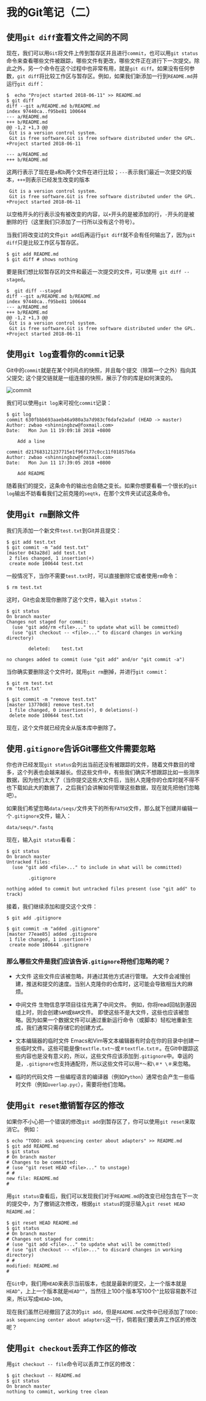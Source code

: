# 我的Git笔记（二）

## 使用`git diff`查看文件之间的不同

现在，我们可以用`Git`将文件上传到暂存区并且进行`commit`，也可以用`git status`命令来查看哪些文件被跟踪，哪些文件有更改，哪些文件正在进行下一次提交。除此之外，另一个命令在这个过程中也非常有用，就是`git diff`。如果没有任何参数，`git diff`将比较工作区与暂存区。例如，如果我们新添加一行到`README.md`并运行`git diff`：

```
$  echo "Project started 2018-06-11" >> README.md
$ git diff
diff --git a/README.md b/README.md
index 97440ca..f95be81 100644
--- a/README.md
+++ b/README.md
@@ -1,2 +1,3 @@
 Git is a version control system.
 Git is free software.Git is free software distributed under the GPL.
+Project started 2018-06-11
```

```
--- a/README.md
+++ b/README.md
```

这两行表示了现在是`a`和`b`两个文件在进行比较；`---`表示我们最近一次提交的版本，`+++`则表示已经发生改变的版本

```
 Git is a version control system.
 Git is free software.Git is free software distributed under the GPL.
+Project started 2018-06-11
```

以空格开头的行表示没有被改变的内容，以`+`开头的是被添加的行，`-`开头的是被删除的行（这里我们只添加了一行所以没有这个符号）。

当我们将改变过的文件`git add`后再运行`git diff`就不会有任何输出了，因为`git diff`只是比较工作区与暂存区。

```
$ git add README.md
$ git diff # shows nothing
```

要是我们想比较暂存区的文件和最近一次提交的文件，可以使用` git diff --staged`。

```
$  git diff --staged
diff --git a/README.md b/README.md
index 97440ca..f95be81 100644
--- a/README.md
+++ b/README.md
@@ -1,2 +1,3 @@
 Git is a version control system.
 Git is free software.Git is free software distributed under the GPL.
+Project started 2018-06-11
```

## 使用`git log`查看你的`commit`记录

Git中的`commit`就是在某个时间点的快照，并且每个提交（除第一个之外）指向其父提交; 这个提交链就是一组连接的快照，展示了你的库是如何演变的。

![commit](http://oo3g995ih.bkt.clouddn.com/blog/180611/6Fj0b23j1j.png?imageslim)

我们可以使用`git log`来可视化`commit`记录：

```
$ git log
commit 630fbbb693aaeb46a980a3a7d983cf6dafe2adaf (HEAD -> master)
Author: zwbao <shinningbzw@foxmail.com>
Date:   Mon Jun 11 19:09:18 2018 +0800

    Add a line

commit d217683121237715e1f96f177c0cc11f01857b6a
Author: zwbao <shinningbzw@foxmail.com>
Date:   Mon Jun 11 17:39:05 2018 +0800

    Add README

```

随着我们的提交，这条命令的输出也会随之变长。如果你想要看看一个很长的`git log`输出不妨看看我们之前克隆的`seqtk`，在那个文件夹试试这条命令。

## 使用`git rm`删除文件

我们先添加一个新文件`test.txt`到Git并且提交：

```
$ git add test.txt
$ git commit -m "add test.txt"
[master 043a28d] add test.txt
 2 files changed, 1 insertion(+)
 create mode 100644 test.txt
```

一般情况下，当你不需要`test.txt`时，可以直接删除它或者使用`rm`命令：

```
$ rm test.txt
```

这时，Git也会发现你删除了这个文件，输入`git status`：

```
$ git status
On branch master
Changes not staged for commit:
  (use "git add/rm <file>..." to update what will be committed)
  (use "git checkout -- <file>..." to discard changes in working directory)

        deleted:    test.txt

no changes added to commit (use "git add" and/or "git commit -a")
```

当你确实要删除这个文件时，就用`git rm`删掉，并进行`git commit`：

```
$ git rm test.txt
rm 'test.txt'

$ git commit -m "remove test.txt"
[master 13770d8] remove test.txt
 1 file changed, 0 insertions(+), 0 deletions(-)
 delete mode 100644 test.txt

```

现在，这个文件就已经完全从版本库中删除了。

## 使用`.gitignore`告诉Git哪些文件需要忽略

你也许已经发现`git status`会列出当前还没有被跟踪的文件，随着文件数目的增多，这个列表也会越来越长。但这些文件中，有些我们确实不想跟踪比如一些测序数据，因为他们太大了（当你提交这些大文件后，当别人克隆你的仓库时就不得不也下载如此大的数据了，之后我们会讲解如何管理这些数据，现在就先把他们忽略吧）。

如果我们希望忽略`data/seqs/`文件夹下的所有`FATSQ`文件，那么就下创建并编辑一个`.gitignore`文件，输入：

```
data/seqs/*.fastq
```

现在，输入`git status`看看：

```
$ git status
On branch master
Untracked files:
  (use "git add <file>..." to include in what will be committed)

        .gitignore

nothing added to commit but untracked files present (use "git add" to track)
```

接着，我们继续添加和提交这个文件：

```
$ git add .gitignore

$ git commit -m "added .gitignore"
[master 77eae85] added .gitignore
 1 file changed, 1 insertion(+)
 create mode 100644 .gitignore
```

### 那么哪些文件是我们应该告诉`.gitignore`将他们忽略的呢？

- 大文件
这些文件应该被忽略，并通过其他方式进行管理。 大文件会减慢创建，推送和提交的速度。当别人克隆你的仓库时，这可能会导致相当大的麻烦。

- 中间文件
生物信息学项目往往充满了中间文件。 例如，你将read回帖到基因组上时，则会创建`SAM`或`BAM`文件。 即使这些不是大文件，这些也应该被忽略。因为如果一个数据文件可以通过重新运行命令（或脚本）轻松地重新生成，我们通常只需存储它的创建方式。 

- 文本编辑器的临时文件
Emacs和Vim等文本编辑器有时会在你的目录中创建一些临时文件。这些可能是像`textfle.txt〜`或`＃textfle.txt＃`。在Git中跟踪这些内容也是没有意义的，所以，这些文件应该添加到`.gitignore`中。幸运的是，`.gitignore`也支持通配符，所以这些文件可以用`*〜`和`\＃* \＃`来忽略。

- 临时的代码文件
一些编程语言的编译器（例如`Python`）通常也会产生一些临时文件（例如`overlap.pyc`），需要将他们忽略。

## 使用`git reset`撤销暂存区的修改

如果你不小心把一个错误的修改`git add`到暂存区了，你可以使用`git reset`来取消它。 例如：

```
$ echo "TODO: ask sequencing center about adapters" >> README.md
$ git add README.md
$ git status
# On branch master
# Changes to be committed:
# (use "git reset HEAD <file>..." to unstage)
# #
new file: README.md
#
```

用`git status`查看后，我们可以发现我们对于`README.md`的改变已经包含在下一次的提交中，为了撤销这次修改，根据`git status`的提示输入`git reset HEAD README.md`：

```
$ git reset HEAD README.md
$ git status
# On branch master
# Changes not staged for commit:
# (use "git add <file>..." to update what will be committed)
# (use "git checkout -- <file>..." to discard changes in working
directory)
# #
modified: README.md
#
```


在`Git`中，我们用`HEAD`来表示当前版本，也就是最新的提交，上一个版本就是`HEAD^`，上上一个版本就是`HEAD^^`，当然往上100个版本写100个`^`比较容易数不过来，所以写成`HEAD~100`。

现在我们虽然已经撤回了这次的`git add`，但是`README.md`文件中已经添加了`TODO: ask sequencing center about adapters`这一行，倘若我们要丢弃工作区的修改呢？

## 使用`git checkout`丢弃工作区的修改

用`git checkout -- file`命令可以丢弃工作区的修改：

```
$ git checkout -- README.md
$ git status
On branch master
nothing to commit, working tree clean
```
